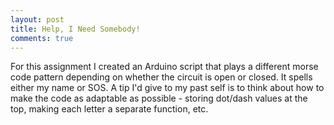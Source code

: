 ```yaml
---
layout: post
title: Help, I Need Somebody!
comments: true
---
```


For this assignment I created an Arduino script that plays a different morse code pattern depending on whether the circuit is open or closed. It spells either my name or SOS. A tip I'd give to my past self is to think about how to make the code as adaptable as possible - storing dot/dash values at the top, making each letter a separate function, etc. 

